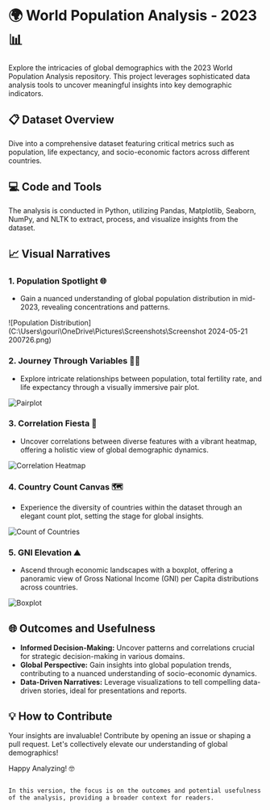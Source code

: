# 🌍 World Population Analysis - 2023 📊

Explore the intricacies of global demographics with the 2023 World Population Analysis repository. This project leverages sophisticated data analysis tools to uncover meaningful insights into key demographic indicators.

## 📋 Dataset Overview

Dive into a comprehensive dataset featuring critical metrics such as population, life expectancy, and socio-economic factors across different countries.

## 💻 Code and Tools

The analysis is conducted in Python, utilizing Pandas, Matplotlib, Seaborn, NumPy, and NLTK to extract, process, and visualize insights from the dataset.

## 📈 Visual Narratives

### 1. Population Spotlight 🌐
   - Gain a nuanced understanding of global population distribution in mid-2023, revealing concentrations and patterns.

![Population Distribution](C:\Users\gouri\OneDrive\Pictures\Screenshots\Screenshot 2024-05-21 200726.png)

### 2. Journey Through Variables 🚶‍♂️
   - Explore intricate relationships between population, total fertility rate, and life expectancy through a visually immersive pair plot.

![Pairplot](images/pairplot.png)

### 3. Correlation Fiesta 🌈
   - Uncover correlations between diverse features with a vibrant heatmap, offering a holistic view of global demographic dynamics.

![Correlation Heatmap](images/correlation_heatmap.png)

### 4. Country Count Canvas 🗺️
   - Experience the diversity of countries within the dataset through an elegant count plot, setting the stage for global insights.

![Count of Countries](images/countplot.png)

### 5. GNI Elevation ⛰️
   - Ascend through economic landscapes with a boxplot, offering a panoramic view of Gross National Income (GNI) per Capita distributions across countries.

![Boxplot](images/boxplot.png)

## 🌐 Outcomes and Usefulness

- **Informed Decision-Making:** Uncover patterns and correlations crucial for strategic decision-making in various domains.
- **Global Perspective:** Gain insights into global population trends, contributing to a nuanced understanding of socio-economic dynamics.
- **Data-Driven Narratives:** Leverage visualizations to tell compelling data-driven stories, ideal for presentations and reports.

## 💡 How to Contribute

Your insights are invaluable! Contribute by opening an issue or shaping a pull request. Let's collectively elevate our understanding of global demographics!

Happy Analyzing! 🤓
```

In this version, the focus is on the outcomes and potential usefulness of the analysis, providing a broader context for readers.
